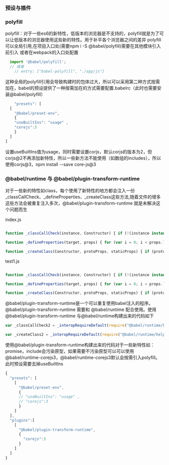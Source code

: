 ### 预设与插件

### polyfill
 polyfill：对于一些es6的新特性，低版本的浏览器是不支持的，polyfill就是为了可以让低版本的浏览器使用这些新的特性。用于补平各个浏览器之间的差异
 polyfill可以全局引用,在项目入口处(需要npm i -S @babel/polyfill)需要在其他模块引入前引入
 或者在webpack的入口处配置
  ```javascript
    import '@babel/polyfill';
    // 或者
      // entry: ["babel-polyfill", "./app/js"]

  ```
  这种全局的polyfill引用会导致构建时的包体过大，所以可以采用第二种方式按需加在，babel的预设提供了一种按需加在的方式需要配置.babelrc（此时也需要安装@babel/polyfill）
  ```javascript
      "presets": [
    [
      "@babel/preset-env",
      {
      "useBuiltIns": "usage" ,
      "corejs":3
      }
    ]
  ]
  ```
  设置useBuiltIns值为usage，同时需要设置corjs，默认corjs的版本为2，但corjs@2不再添加新特性，所以一些新方法不能使用（如数组的includes），所以使用corjs@3，npm install --save core-js@3


###   @babel/runtime 与 @babel/plugin-transform-runtime 
对于一些新的特性如class，每个使用了新特性的地方都会注入一份_classCallCheck、_defineProperties、_createClass这些方法,随着文件的增多这些方法会被重复注入多次，@babel/plugin-transform-runtime 就是未解决这个问题而生

index.js
```javascript

function _classCallCheck(instance, Constructor) { if (!(instance instanceof Constructor)) { throw new TypeError("Cannot call a class as a function"); } }

function _defineProperties(target, props) { for (var i = 0; i < props.length; i++) { var descriptor = props[i]; descriptor.enumerable = descriptor.enumerable || false; descriptor.configurable = true; if ("value" in descriptor) descriptor.writable = true; Object.defineProperty(target, descriptor.key, descriptor); } }

function _createClass(Constructor, protoProps, staticProps) { if (protoProps) _defineProperties(Constructor.prototype, protoProps); if (staticProps) _defineProperties(Constructor, staticProps); return Constructor; }


```
test1.js
```javascript

function _classCallCheck(instance, Constructor) { if (!(instance instanceof Constructor)) { throw new TypeError("Cannot call a class as a function"); } }

function _defineProperties(target, props) { for (var i = 0; i < props.length; i++) { var descriptor = props[i]; descriptor.enumerable = descriptor.enumerable || false; descriptor.configurable = true; if ("value" in descriptor) descriptor.writable = true; Object.defineProperty(target, descriptor.key, descriptor); } }

function _createClass(Constructor, protoProps, staticProps) { if (protoProps) _defineProperties(Constructor.prototype, protoProps); if (staticProps) _defineProperties(Constructor, staticProps); return Constructor; }


```
@babel/plugin-transform-runtime是一个可以重复使用babel注入的程序。@babel/plugin-transform-runtime 需要和 @babel/runtime 配合使用。使用@babel/plugin-transform-runtime 与@babel/runtime构建出来的代码如下
```javascript
var _classCallCheck2 = _interopRequireDefault(require("@babel/runtime/helpers/classCallCheck"));

var _createClass2 = _interopRequireDefault(require("@babel/runtime/helpers/createClass"));


```

使用@babel/plugin-transform-runtime构建出来的代码对于一些新特性如：promise，include会污染原型，如果需要不污染原型可以可以使用@babel/runtime-corejs3，@babel/runtime-corejs3默认会按需引入polyfill。此时预设需要去掉useBuiltIns
```javascript
{
  "presets": [
    [
      "@babel/preset-env",
      {
      // "useBuiltIns": "usage" ,
      // "corejs":3
      }
    ]
  ],
  "plugins":[
    [
      "@babel/plugin-transform-runtime",
      {
        "corejs":3
      }
    ]
  ]
}
```